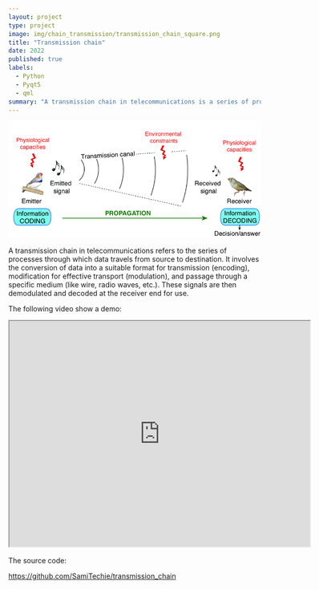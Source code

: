 ```yaml
---
layout: project
type: project
image: img/chain_transmission/transmission_chain_square.png
title: "Transmission chain"
date: 2022
published: true
labels:
  - Python
  - Pyqt5
  - qml
summary: "A transmission chain in telecommunications is a series of processes converting, modulating, and transmitting data through a medium, followed by demodulation and decoding at the receiver's end."
---
```


<img class="img-fluid" src="../img/chain_transmission/chain_transmittion_header.png">

A transmission chain in telecommunications refers to the series of processes through which data travels from source to destination. It involves the conversion of data into a suitable format for transmission (encoding), modification for effective transport (modulation), and passage through a specific medium (like wire, radio waves, etc.). These signals are then demodulated and decoded at the receiver end for use.


The following video show a demo:

 <iframe width="600" height="450"
src="https://www.youtube.com/embed/VVdd_c17XKs?cc_load_policy=1" allowfullscreen>
</iframe> 

The source code:

<a href="https://github.com/SamiTechie/transmission_chain">https://github.com/SamiTechie/transmission_chain</a>
